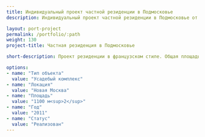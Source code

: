 ```yaml
---
title: Индивидуальный проект частной резиденции в Подмосковье
description: Индивидуальный проект частной резиденции в Подмосковье от архитектурного бюро А510. Индивидуальное проектирование на заказ.

layout: port-project
permalink: /portfolio/:path
weight: 130
project-title: Частная резиденция в Подмосковье

short-description: Проект резиденции в французском стиле. Общая площадь здания - более 600м2. Комплекс включает в себя жилой дом, гараж, баню и беседку. Строения украшены деревянными резными элементами.

options:
- name: "Тип объекта"
  value: "Усадебый комплекс"
- name: "Локация"
  value: "Новая Москва"
- name: "Площадь"
  value: "1100 м<sup>2</sup>"
- name: "Год"
  value: "2011"
- name: "Статус"
  value: "Реализован"
---
```

